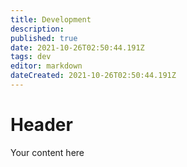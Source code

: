 ```yaml
---
title: Development
description: 
published: true
date: 2021-10-26T02:50:44.191Z
tags: dev
editor: markdown
dateCreated: 2021-10-26T02:50:44.191Z
---
```


# Header
Your content here